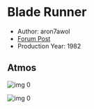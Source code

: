 # Blade Runner

* Author: aron7awol
* [Forum Post](https://www.avsforum.com/threads/bass-eq-for-filtered-movies.2995212/post-57308284)
* Production Year: 1982

## Atmos

![img 0](https://i.imgur.com/3ulgh5k.jpg)

![img 0](https://i.imgur.com/IutJlPC.jpg)

